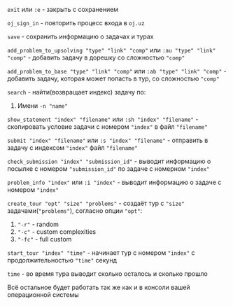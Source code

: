 `exit` или `:e` - закрыть с сохранением

`oj_sign_in` - повторить процесс входа в `oj.uz`

`save` - сохранить информацию о задачах и турах

`add_problem_to_upsolving "type" "link" "comp"` или `:au "type" "link" "comp"` - добавить задачу в дорешку со сложностью `"comp"`

`add_problem_to_base "type" "link" "comp"` или `:ab "type" "link" "comp"` - добавить задачу, которая может попасть в тур, со сложностью `"comp"`

`search` - найти(возвращает индекс) задачу по:

  1. Имени `-n "name"`

`show_statement "index" "filename"` или `:sh "index" "filename"` - скопировать условие задачи с номером `"index"` в файл `"filename"`

`submit "index" "filename"` или `:s "index" "filename"` - отправить в задачу с индексом `"index"` файл `"filename"`

`check_submission "index" "submission_id"` - выводит информацию о посылке с номером `"submission_id"` по задаче с номерном `"index"`

`problem_info "index"` или `:i "index"` - выводит информацию о задаче с номером `"index"`

`create_tour "opt" "size" "problems"` - создаёт тур с `"size"` задачами(`"problems"`), согласно опции `"opt"`:
  1. `"-r"` - random
  2. `"-c"` - custom complexities
  3. `"-fc"` - full custom

`start_tour "index" "time"` - начинает тур с номером `"index"` с продолжительностью `"time"` секунд

`time` - во время тура выводит сколько осталось и сколько прошло

Всё остальное будет работать так же как и в консоли вашей операционной системы

